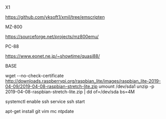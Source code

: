 
X1

https://github.com/yksoft1/xmil/tree/emscripten

MZ-800

https://sourceforge.net/projects/mz800emu/

PC-88

https://www.eonet.ne.jp/~showtime/quasi88/

BASE

wget --no-check-certificate http://downloads.raspberrypi.org/raspbian_lite/images/raspbian_lite-2019-04-09/2019-04-08-raspbian-stretch-lite.zip
umount /dev/sda1
unzip -p 2019-04-08-raspbian-stretch-lite.zip | dd of=/dev/sda bs=4M

systemctl enable ssh
service ssh start

apt-get install git vim mc ntpdate
